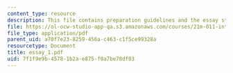 ```yaml
---
content_type: resource
description: This file contains preparation guidelines and the essay structure.
file: https://ol-ocw-studio-app-qa.s3.amazonaws.com/courses/21m-011-introduction-to-western-music-spring-2006/7f1f9e9b45781b2ae875f0a7be78df03_essay_1.pdf
file_type: application/pdf
parent_uid: a70f7e23-8259-456a-c463-c1f5ce99328a
resourcetype: Document
title: essay_1.pdf
uid: 7f1f9e9b-4578-1b2a-e875-f0a7be78df03
---
```

